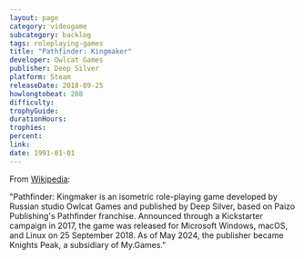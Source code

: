 ```yaml
---
layout: page
category: videogame
subcategory: backlog
tags: roleplaying-games
title: "Pathfinder: Kingmaker"
developer: Owlcat Games
publisher: Deep Silver
platform: Steam
releaseDate: 2018-09-25
howlongtobeat: 208
difficulty:
trophyGuide:
durationHours:
trophies:
percent:
link:
date: 1991-01-01
---
```


From [Wikipedia](https://en.wikipedia.org/wiki/Pathfinder:_Kingmaker):

"Pathfinder: Kingmaker is an isometric role-playing game developed by Russian studio Owlcat Games and published by Deep Silver, based on Paizo Publishing's Pathfinder franchise. Announced through a Kickstarter campaign in 2017, the game was released for Microsoft Windows, macOS, and Linux on 25 September 2018. As of May 2024, the publisher became Knights Peak, a subsidiary of My.Games."

